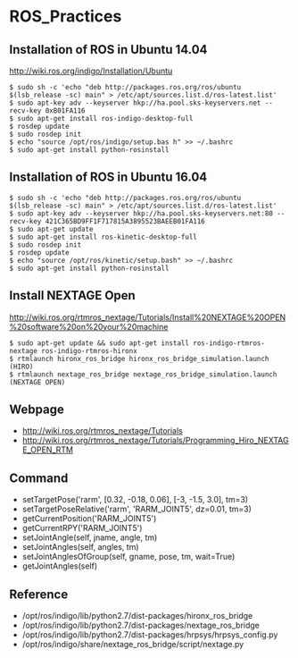 # ROS_Practices

## Installation of ROS in Ubuntu 14.04
http://wiki.ros.org/indigo/Installation/Ubuntu

```
$ sudo sh -c 'echo "deb http://packages.ros.org/ros/ubuntu $(lsb_release -sc) main" > /etc/apt/sources.list.d/ros-latest.list'
$ sudo apt-key adv --keyserver hkp://ha.pool.sks-keyservers.net --recv-key 0xB01FA116
$ sudo apt-get install ros-indigo-desktop-full
$ rosdep update
$ sudo rosdep init
$ echo "source /opt/ros/indigo/setup.bas h" >> ~/.bashrc
$ sudo apt-get install python-rosinstall
```
## Installation of ROS in Ubuntu 16.04
```
$ sudo sh -c 'echo "deb http://packages.ros.org/ros/ubuntu $(lsb_release -sc) main" > /etc/apt/sources.list.d/ros-latest.list'
$ sudo apt-key adv --keyserver hkp://ha.pool.sks-keyservers.net:80 --recv-key 421C365BD9FF1F717815A3895523BAEEB01FA116
$ sudo apt-get update
$ sudo apt-get install ros-kinetic-desktop-full
$ sudo rosdep init
$ rosdep update
$ echo "source /opt/ros/kinetic/setup.bash" >> ~/.bashrc
$ sudo apt-get install python-rosinstall
```

## Install NEXTAGE Open 
http://wiki.ros.org/rtmros_nextage/Tutorials/Install%20NEXTAGE%20OPEN%20software%20on%20your%20machine

```
$ sudo apt-get update && sudo apt-get install ros-indigo-rtmros-nextage ros-indigo-rtmros-hironx
$ rtmlaunch hironx_ros_bridge hironx_ros_bridge_simulation.launch   (HIRO)
$ rtmlaunch nextage_ros_bridge nextage_ros_bridge_simulation.launch (NEXTAGE OPEN)
```

## Webpage
* http://wiki.ros.org/rtmros_nextage/Tutorials
* http://wiki.ros.org/rtmros_nextage/Tutorials/Programming_Hiro_NEXTAGE_OPEN_RTM

## Command
* setTargetPose('rarm', [0.32, -0.18, 0.06], [-3, -1.5, 3.0], tm=3)
* setTargetPoseRelative('rarm', 'RARM_JOINT5', dz=0.01, tm=3)
* getCurrentPosition('RARM_JOINT5')
* getCurrentRPY('RARM_JOINT5')
* setJointAngle(self, jname, angle, tm)
* setJointAngles(self, angles, tm)
* setJointAnglesOfGroup(self, gname, pose, tm, wait=True)
* getJointAngles(self)

## Reference
* /opt/ros/indigo/lib/python2.7/dist-packages/hironx_ros_bridge
* /opt/ros/indigo/lib/python2.7/dist-packages/nextage_ros_bridge
* /opt/ros/indigo/lib/python2.7/dist-packages/hrpsys/hrpsys_config.py
* /opt/ros/indigo/share/nextage_ros_bridge/script/nextage.py
